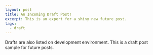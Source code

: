 ```yaml
---
layout: post
title: An Incoming Draft Post!
excerpt: This is an expert for a shiny new future post.
tags:
  - draft
---
```


Drafts are also listed on development environment. This is a draft post sample for future posts.